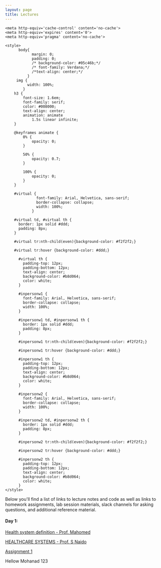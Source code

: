 ```yaml
---
layout: page
title: Lectures
---
```

<html lang="en">
    
<head>
    <meta charset="UTF-8">
     <meta name="viewport" content="width=device-width, initial-scale=1.0"> 

    <meta http-equiv='cache-control' content='no-cache'> 
    <meta http-equiv='expires' content='0'> 
    <meta http-equiv='pragma' content='no-cache'>
  
    <style>
          body{
                margin: 0;
                padding: 0;
                /* background-color: #05c46b;*/
                /* font-family: Verdana;*/
                /*text-align: center;*/
              }
         img {
              width: 100%;
            }
        h3 {
            font-size: 1.6em;
            font-family: serif;
            color: #008000;
            text-align: center;
            animation: animate 
                1.5s linear infinite;
        }
  
        @keyframes animate {
            0% {
                opacity: 0;
            }
  
            50% {
                opacity: 0.7;
            }
  
            100% {
                opacity: 0;
            }
        }
      
        #virtual {
                  font-family: Arial, Helvetica, sans-serif;
                  border-collapse: collapse;
                  width: 100%;
                }

        #virtual td, #virtual th {
          border: 1px solid #ddd;
          padding: 8px;
        }

        #virtual tr:nth-child(even){background-color: #f2f2f2;}

        #virtual tr:hover {background-color: #ddd;}

          #virtual th {
            padding-top: 12px;
            padding-bottom: 12px;
            text-align: center;
            background-color: #b8d064;
            color: white;
          }

          #inpersonw1 {
            font-family: Arial, Helvetica, sans-serif;
            border-collapse: collapse;
            width: 100%;
          }

          #inpersonw1 td, #inpersonw1 th {
            border: 1px solid #ddd;
            padding: 8px;
          }

          #inpersonw1 tr:nth-child(even){background-color: #f2f2f2;}

          #inpersonw1 tr:hover {background-color: #ddd;}

          #inpersonw1 th {
            padding-top: 12px;
            padding-bottom: 12px;
            text-align: center;
            background-color: #b8d064;
            color: white;
          }

          #inpersonw2 {
            font-family: Arial, Helvetica, sans-serif;
            border-collapse: collapse;
            width: 100%;
          }

          #inpersonw2 td, #inpersonw2 th {
            border: 1px solid #ddd;
            padding: 8px;
          }

          #inpersonw2 tr:nth-child(even){background-color: #f2f2f2;}

          #inpersonw2 tr:hover {background-color: #ddd;}

          #inpersonw2 th {
            padding-top: 12px;
            padding-bottom: 12px;
            text-align: center;
            background-color: #b8d064;
            color: white;
          }
    </style>
</head>
  
<body>

Below you'll find a list of links to lecture notes and code as well as links to homework assignments, lab session materials, slack channels for asking questions, and additional reference material.





<h4> Day 1:</h4>

<a href="https://hscourseukzn.github.io/Health system definition - lecture 1.pdf" download> Health system definition - Prof. Mahomed </a> <br>

<a href="https://hscourseukzn.github.io/PDFLectures/HEALTHCARE_SYSTEMS.pdf" download> HEALTHCARE SYSTEMS - Prof. S Naido </a> <br>

<a href="https://hscourseukzn.github.io/Assignment1_Data_science_workshop.docx" download> Assignment 1 </a> <br>


Hellow Mohanad 123




</body>
</html>



